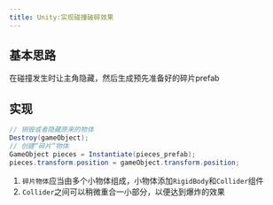 ```yaml
---
title: Unity:实现碰撞破碎效果
---
```


## 基本思路
在碰撞发生时让主角隐藏，然后生成预先准备好的碎片prefab

## 实现
```cs
// 销毁或者隐藏原来的物体
Destroy(gameObject);
// 创建“碎片”物体
GameObject pieces = Instantiate(pieces_prefab);
pieces.transform.position = gameObject.transform.position;
```

1. `碎片物体`应当由多个小物体组成，小物体添加`RigidBody`和`Collider`组件
2. `Collider`之间可以稍微重合一小部分，以便达到爆炸的效果


